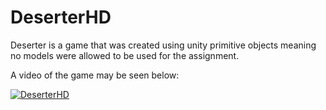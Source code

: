 # DeserterHD

Deserter is a game that was created using unity primitive objects meaning no models were allowed to be used for the assignment.

A video of the game may be seen below:

[![DeserterHD](https://img.youtube.com/vi/zNsvrJ4XadA/0.jpg)](https://youtu.be/zNsvrJ4XadA)
